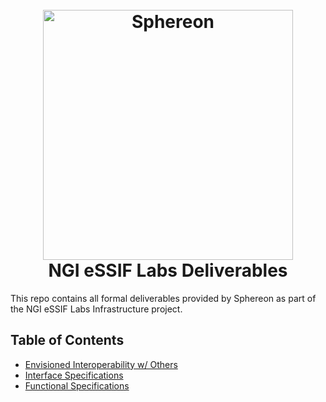 <h1 align="center">
  <br>
  <a href="https://www.sphereon.com"><img src="https://sphereon.com/content/themes/sphereon/assets/img/logo.svg" alt="Sphereon" width="400"></a>
  <br> NGI eSSIF Labs Deliverables
  <br>
</h1>

This repo contains all formal deliverables provided by Sphereon as part of the NGI eSSIF Labs Infrastructure project.

## Table of Contents
* [Envisioned Interoperability w/ Others](./interoperability/envisioned_interoperability_with_others.md)
* [Interface Specifications](./interface_specifications/README.md)
* [Functional Specifications](./functional_specifications/README.md)
